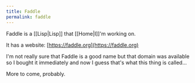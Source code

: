```yaml
---
title: Faddle
permalink: faddle
---
```


Faddle is a [[Lisp|Lisp]] that [[Home|I]]'m working on.

It has a website: [https://faddle.org](https://faddle.org)

I'm not really sure that Faddle is a good name but that domain was available so I bought it immediately and now I guess that's what this thing is called...

More to come, probably.
